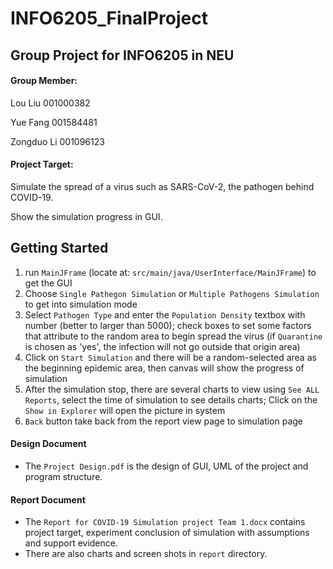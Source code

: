 # INFO6205_FinalProject 
## Group Project for INFO6205 in NEU

#### Group Member:
Lou Liu 001000382

Yue Fang 001584481

Zongduo Li 001096123

#### Project Target:
Simulate the spread of a virus such as SARS-CoV-2, the pathogen behind COVID-19.

Show the simulation progress in GUI. 

## Getting Started
1. run `MainJFrame` (locate at: `src/main/java/UserInterface/MainJFrame`) to get the GUI
2. Choose `Single Pathegon Simulation` or `Multiple Pathogens Simulation` to get into simulation mode
3. Select `Pathogen Type` and enter the `Population Density` textbox with number (better to larger than 5000);
 check boxes to set some factors that attribute to the random area to begin spread the virus (if `Quarantine` is chosen as 'yes',
 the infection will not go outside that origin area) 
4. Click on `Start Simulation` and there will be a random-selected area as the beginning epidemic area, then
 canvas will show the progress of simulation
5. After the simulation stop, there are several charts to view using `See ALL Reports`, select the time of 
simulation to see details charts; Click on the `Show in Explorer` will open the picture in system
6. `Back` button take back from the report view page to simulation page

#### Design Document
- The `Project Design.pdf` is the design of GUI, UML of the project and program structure. 

#### Report Document
- The `Report for COVID-19 Simulation project Team 1.docx` contains project target, experiment conclusion of simulation with assumptions and support evidence.
- There are also charts and screen shots in `report` directory.
